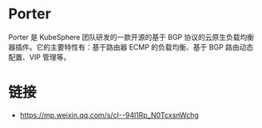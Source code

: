 # Porter

Porter 是 KubeSphere 团队研发的一款开源的基于 BGP 协议的云原生负载均衡器插件。它的主要特性有：基于路由器 ECMP 的负载均衡、基于 BGP 路由动态配置、VIP 管理等。

# 链接

- https://mp.weixin.qq.com/s/cI--94l1Rp_N0TcxsnWchg
